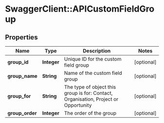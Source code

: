# SwaggerClient::APICustomFieldGroup

## Properties
Name | Type | Description | Notes
------------ | ------------- | ------------- | -------------
**group_id** | **Integer** | Unique ID for the custom field group | [optional] 
**group_name** | **String** | Name of the custom field group | [optional] 
**group_for** | **String** | The type of object this group is for: Contact, Organisation, Project or Opportunity | [optional] 
**group_order** | **Integer** | The order of the group | [optional] 


